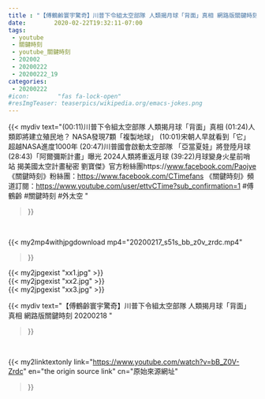 ```yaml
---
title : "【傅鶴齡寰宇驚奇】川普下令組太空部隊 人類揭月球「背面」真相 網路版關鍵時刻 20200218 "
date:        2020-02-22T19:32:11-07:00
tags:
 - youtube
 - 關鍵時刻
 - youtube_關鍵時刻
 - 202002
 - 20200222
 - 20200222_19
categories:
 - 20200222
#icon:        "fas fa-lock-open"
#resImgTeaser: teaserpics/wikipedia.org/emacs-jokes.png
---
```


{{< mydiv text="(00:11)川普下令組太空部隊 人類揭月球「背面」真相  (01:24)人類即將建立殖民地？ NASA發現7顆「複製地球」  (10:01)宋朝人早就看到「它」 超越NASA進度1000年  (20:47)川普國會啟動太空部隊 「亞當夏娃」將登陸月球  (28:43)「阿爾彌斯計畫」曝光 2024人類將重返月球  (39:22)月球變身火星前哨站 揭美國太空計畫秘密   劉寶傑》官方粉絲團https://www.facebook.com/Paojye 《關鍵時刻》粉絲團：https://www.facebook.com/CTimefans 《關鍵時刻》頻道訂閱：https://www.youtube.com/user/ettvCTime?sub_confirmation=1  #傅鶴齡 #關鍵時刻 #外太空 "
>}}
<br>


{{< my2mp4withjpgdownload mp4="20200217_s51s_bb_z0v_zrdc.mp4"
>}}

{{< my2jpgexist "xx1.jpg" >}}<br>
{{< my2jpgexist "xx2.jpg" >}}<br>
{{< my2jpgexist "xx3.jpg" >}}<br>



{{< mydiv text="【傅鶴齡寰宇驚奇】川普下令組太空部隊 人類揭月球「背面」真相 網路版關鍵時刻 20200218 "
>}}
<br>

{{< my2linktextonly link="https://www.youtube.com/watch?v=bB_Z0V-Zrdc"
en="the origin source link" cn="原始來源網址"
>}}


<br>

